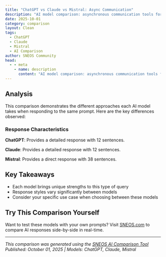 ```yaml
---
title: "ChatGPT vs Claude vs Mistral: Async Communication"
description: "AI model comparison: asynchronous communication tools for remote teams..."
date: 2025-10-01
category: comparison
layout: Clean
tags:
  - ChatGPT
  - Claude
  - Mistral
  - AI Comparison
author: SNEOS Community
head:
  - - meta
    - name: description
      content: "AI model comparison: asynchronous communication tools for remote teams..."
---
```


<ChatComparison
  title="ChatGPT vs Claude vs Mistral: Async Communication"
  prompt="asynchronous communication tools for remote teams"
  :responses='{
    "ChatGPT": "Here are some popular asynchronous communication tools for remote teams:\n\n1. **Slack**  \n   - Features: Channels for topics/projects, direct messaging, file sharing, integrations with other tools  \n   - Use Case: Quick updates, discussions that don\u2019t require immediate response\n\n2. **Microsoft Teams**  \n   - Features: Channels, threaded conversations, file sharing, integration with Office 365 apps  \n   - Use Case: Collaboration for Microsoft-centric organizations\n\n3. **Trello**  \n   - Features: Boards, lists, and cards for project/task management with comment sections for communications  \n   - Use Case: Organizing tasks and discussions around project components\n\n4. **Asana**  \n   - Features: Task assignments, project tracking, comment threads on tasks  \n   - Use Case: Task and project management with communication focused on work items\n\n5. **Google Workspace (Docs, Sheets, Slides)**  \n   - Features: Real-time and asynchronous commenting, suggestions, collaborative editing  \n   - Use Case: Document collaboration with discussion embedded in files\n\n6. **Loom**  \n   - Features: Recording and sharing video messages or screen recordings  \n   - Use Case: Explaining ideas or walkthroughs without needing a live call\n\n7. **Notion**  \n   - Features: Collaborative documents, databases, comments, task management  \n   - Use Case: Knowledge base creation and team collaboration with asynchronous communication\n\n8. **Basecamp**  \n   - Features: Message boards, to-dos, schedules, document sharing  \n   - Use Case: All-in-one project management and team communication tool\n\n9. **Email**  \n   - Features: Traditional communication method, good for formal or detailed messages  \n   - Use Case: Longer communications that don\u2019t require immediate interaction\n\n10. **Discord**  \n   - Features: Channels, voice messages, thread conversations  \n   - Use Case: Informal team chats and topic-based asynchronous conversations\n\nChoosing the right tool depends on your team\u2019s specific needs, such as task management, documentation, quick messaging, or detailed discussions. Many teams combine several of these tools to cover different communication needs.",
    "Claude": "# Asynchronous Communication Tools for Remote Teams\n\n## **Messaging \u0026 Chat Platforms**\n- **Slack** - Channel-based messaging with threads, file sharing, and app integrations\n- **Microsoft Teams** - Integrated with Office 365, supports chat, channels, and file collaboration\n- **Discord** - Originally for gaming, now popular for team communication with voice/text channels\n- **Mattermost** - Open-source alternative to Slack with self-hosting options\n- **Rocket.Chat** - Customizable team chat platform with end-to-end encryption\n\n## **Project Management \u0026 Collaboration**\n- **Asana** - Task management with project timelines, comments, and team coordination\n- **Trello** - Kanban-style boards for visual project tracking\n- **Monday.com** - Customizable work management platform with timeline views\n- **Notion** - All-in-one workspace combining notes, tasks, databases, and wikis\n- **ClickUp** - Comprehensive project management with multiple view options\n\n## **Documentation \u0026 Knowledge Sharing**\n- **Confluence** - Team wiki and documentation platform by Atlassian\n- **GitBook** - Modern documentation platform for technical and non-technical content\n- **Slab** - Team knowledge base with modern interface\n- **Guru** - AI-powered knowledge management system\n- **Obsidian** - Note-taking with powerful linking capabilities (great for team knowledge graphs)\n\n## **Video Communication (Async Features)**\n- **Loom** - Screen recording for quick video messages and tutorials\n- **Vidyard** - Video messaging and screen recording for sales/marketing teams\n- **Bubble** - Short-form video messages for team updates\n- **Async Video Standups** via tools like **Geekbot** or **Range**\n\n## **Email \u0026 Long-form Communication**\n- **Gmail/Outlook** - Traditional email with improved organization features\n- **Front** - Shared inbox for team email management\n- **Missive** - Collaborative email with chat-like features\n- **Superhuman** - High-speed email client with advanced features\n\n## **File Sharing \u0026 Collaboration**\n- **Google Workspace** - Real-time document collaboration with comment systems\n- **Microsoft 365** - Office apps with co-authoring and async review features\n- **Dropbox Paper** - Simple document collaboration with clean interface\n- **Box** - Enterprise file sharing with workflow capabilities\n\n## **Feedback \u0026 Review Tools**\n- **Figma** - Design collaboration with commenting and version control\n- **Frame.io** - Video review and collaboration platform\n- **ReviewBoard** - Code review tool for development teams\n- **Notion** - Can be used for feedback collection and review processes\n\n## **Time Management \u0026 Status Updates**\n- **Geekbot** - Automated standups and check-ins via Slack\n- **Range** - Team check-ins and goal tracking\n- **Status Hero** - Daily/weekly status updates and team visibility\n- **Todoist** - Task management with team project sharing\n\n## **Integration \u0026 Automation**\n- **Zapier** - Connects different tools to automate workflows\n- **IFTTT** - Simple automation between apps and services\n- **Microsoft Power Automate** - Workflow automation for Office 365 ecosystem\n\n## **Best Practices for Async Communication:**\n\n1. **Set clear expectations** for response times\n2. **Use threading** to keep conversations organized\n3. **Write detailed, context-rich messages** to minimize back-and-forth\n4. **Leverage @mentions** strategically to avoid notification fatigue\n5. **Create shared documentation** for important decisions and processes\n6. **Use status indicators** to show availability and current focus\n7. **Record video messages** for complex explanations\n8. **Establish communication protocols** for different types of messages\n\nThe key is choosing tools that fit your team\u0027s workflow and integrating them effectively to create a seamless async communication experience.",
    "Mistral": "Asynchronous communication tools are essential for remote teams as they allow team members to communicate and collaborate at their own pace, without the need for immediate responses. Here are some popular asynchronous communication tools:\n\n1. **Email**:\n   - **Gmail**: Widely used for both personal and professional communication.\n   - **Outlook**: Popular in corporate environments, integrating well with Microsoft Office suite.\n\n2. **Project Management Tools**:\n   - **Trello**: Uses boards, lists, and cards to organize tasks and projects.\n   - **Asana**: Offers task management, project tracking, and team collaboration features.\n   - **Jira**: Primarily used for software development, but can be adapted for other types of projects.\n   - **Monday.com**: Provides a visual workspace for managing projects and tasks.\n\n3. **Collaboration Platforms**:\n   - **Slack**: While primarily a synchronous tool, it has features like channels and threads that can be used asynchronously.\n   - **Microsoft Teams**: Offers chat, file sharing, and integration with other Microsoft tools, making it useful for asynchronous communication.\n   - **Basecamp**: Combines project management, team communication, and file sharing in one platform.\n\n4. **Document Collaboration**:\n   - **Google Docs/Sheets/Slides**: Allows real-time collaboration and commenting, which can be used asynchronously.\n   - **Microsoft Office 365**: Similar to Google Workspace, but with Microsoft\u0027s suite of tools.\n   - **Notion**: An all-in-one workspace for notes, tasks, wikis, and databases.\n\n5. **Video Messaging**:\n   - **Loom**: Allows users to record and share video messages, making it easier to communicate complex ideas asynchronously.\n   - **Vidyard**: Another video messaging tool that integrates well with other platforms.\n\n6. **Forums and Discussion Boards**:\n   - **Discourse**: An open-source discussion platform that can be used for team communication.\n   - **Reddit**: While not typically used for team communication, it can be adapted for internal use.\n\n7. **Wikis and Knowledge Bases**:\n   - **Confluence**: A collaboration wiki tool used to help change the way modern teams work.\n   - **GitHub Wiki**: Useful for documentation and collaboration within software development teams.\n\n8. **Task and To-Do Lists**:\n   - **Todoist**: A task management tool that allows for asynchronous updates and collaboration.\n   - **Wunderlist**: Another task management tool that can be used asynchronously.\n\n9. **Instant Messaging with Asynchronous Features**:\n   - **Twist**: Designed specifically for asynchronous communication, with threads and channels.\n   - **Discord**: While primarily used for gaming, it has features that can be adapted for team communication.\n\n10. **Feedback and Review Tools**:\n    - **InVision**: Allows for design collaboration and feedback, which can be done asynchronously.\n    - **Figma**: A collaborative interface design tool that supports asynchronous feedback.\n\nThese tools help remote teams stay connected and productive, even when they are not working at the same time. The choice of tool often depends on the specific needs and preferences of the team."
  }'
  published-date="16:09"
/>

## Analysis

This comparison demonstrates the different approaches each AI model takes when responding to the same prompt. Here are the key differences observed:

### Response Characteristics

**ChatGPT**: Provides a detailed response with 12 sentences. 

**Claude**: Provides a detailed response with 12 sentences. 

**Mistral**: Provides a direct response with 38 sentences. 

## Key Takeaways

- Each model brings unique strengths to this type of query
- Response styles vary significantly between models
- Consider your specific use case when choosing between these models

## Try This Comparison Yourself

Want to test these models with your own prompts? Visit [SNEOS.com](https://sneos.com) to compare AI responses side-by-side in real-time.

---

*This comparison was generated using the [SNEOS AI Comparison Tool](https://sneos.com)*
*Published: October 01, 2025 | Models: ChatGPT, Claude, Mistral*
